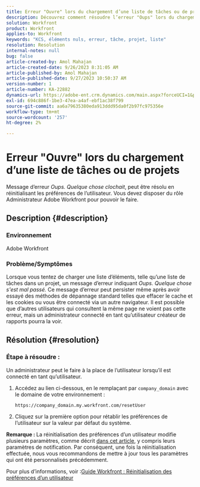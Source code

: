 ```yaml
---
title: Erreur "Ouvre" lors du chargement d’une liste de tâches ou de projets"
description: Découvrez comment résoudre l’erreur "Oups" lors du chargement d’une liste de tâches ou de projets dans Adobe Workfront. Réinitialisez les préférences de l’utilisateur.
solution: Workfront
product: Workfront
applies-to: Workfront
keywords: "KCS, éléments nuls, erreur, tâche, projet, liste"
resolution: Resolution
internal-notes: null
bug: false
article-created-by: Amol Mahajan
article-created-date: 9/26/2023 8:31:05 AM
article-published-by: Amol Mahajan
article-published-date: 9/27/2023 10:50:37 AM
version-number: 1
article-number: KA-22882
dynamics-url: https://adobe-ent.crm.dynamics.com/main.aspx?forceUCI=1&pagetype=entityrecord&etn=knowledgearticle&id=306dbe03-475c-ee11-be6f-6045bd006079
exl-id: 694c886f-1be3-47ea-a4af-ebf1ac38f799
source-git-commit: aa6a79635380eda913ddd95da0f2b97fc975356e
workflow-type: tm+mt
source-wordcount: '257'
ht-degree: 2%

---
```


# Erreur &quot;Ouvre&quot; lors du chargement d’une liste de tâches ou de projets


Message d’erreur *Oups. Quelque chose clochait*, peut être résolu en réinitialisant les préférences de l’utilisateur. Vous devez disposer du rôle Administrateur Adobe Workfront pour pouvoir le faire.

## Description {#description}


### <b>Environnement</b>

Adobe Workfront

### <b>Problème/Symptômes</b>

Lorsque vous tentez de charger une liste d’éléments, telle qu’une liste de tâches dans un projet, un message d’erreur indiquant *Oups. Quelque chose s&#39;est mal passé.* Ce message d’erreur peut persister même après avoir essayé des méthodes de dépannage standard telles que effacer le cache et les cookies ou vous être connecté via un autre navigateur. Il est possible que d’autres utilisateurs qui consultent la même page ne voient pas cette erreur, mais un administrateur connecté en tant qu’utilisateur créateur de rapports pourra la voir.


## Résolution {#resolution}


### Étape à résoudre :

Un administrateur peut le faire à la place de l’utilisateur lorsqu’il est connecté en tant qu’utilisateur.

1. Accédez au lien ci-dessous, en le remplaçant par `company_domain` avec le domaine de votre environnement :

   `https://company_domain.my.workfront.com/resetUser`
2. Cliquez sur la première option pour rétablir les préférences de l’utilisateur sur la valeur par défaut du système.


<b>Remarque : </b>La réinitialisation des préférences d’un utilisateur modifie plusieurs paramètres, comme décrit [dans cet article](https://experienceleague.adobe.com/docs/workfront/using/administration-and-setup/add-users/create-manage-users/reset-a-users-preferences.html), y compris leurs paramètres de notification. Par conséquent, une fois la réinitialisation effectuée, nous vous recommandons de mettre à jour tous les paramètres qui ont été personnalisés précédemment.

Pour plus d’informations, voir :[Guide Workfront : Réinitialisation des préférences d’un utilisateur](https://experienceleague.adobe.com/docs/workfront/using/administration-and-setup/add-users/create-manage-users/reset-a-users-preferences.html)
